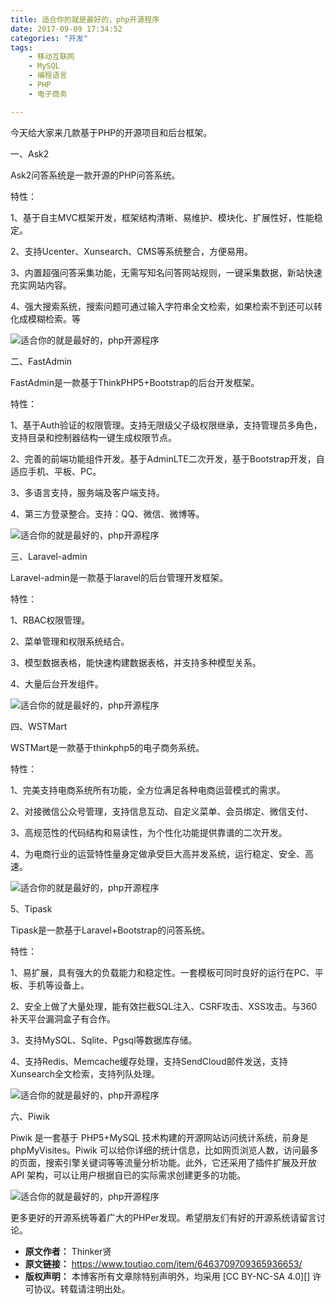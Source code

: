 ```yaml
---
title: 适合你的就是最好的，php开源程序
date: 2017-09-09 17:34:52
categories: "开发"
tags:
	- 移动互联网
	- MySQL
	- 编程语言
	- PHP
	- 电子商务

---
```


今天给大家来几款基于PHP的开源项目和后台框架。  


一、Ask2

Ask2问答系统是一款开源的PHP问答系统。

特性：

1、基于自主MVC框架开发，框架结构清晰、易维护、模块化、扩展性好，性能稳定。

2、支持Ucenter、Xunsearch、CMS等系统整合，方便易用。

3、内置超强问答采集功能，无需写知名问答网站规则，一键采集数据，新站快速充实网站内容。

4、强大搜索系统，搜索问题可通过输入字符串全文检索，如果检索不到还可以转化成模糊检索。等

![适合你的就是最好的，php开源程序][php]

二、FastAdmin  


FastAdmin是一款基于ThinkPHP5+Bootstrap的后台开发框架。  


特性：

1、基于Auth验证的权限管理。支持无限级父子级权限继承，支持管理员多角色，支持目录和控制器结构一键生成权限节点。

2、完善的前端功能组件开发。基于AdminLTE二次开发，基于Bootstrap开发，自适应手机、平板、PC。

3、多语言支持，服务端及客户端支持。

4、第三方登录整合。支持：QQ、微信、微博等。

![适合你的就是最好的，php开源程序][php 1]

三、Laravel-admin  


Laravel-admin是一款基于laravel的后台管理开发框架。  


特性：

1、RBAC权限管理。

2、菜单管理和权限系统结合。

3、模型数据表格，能快速构建数据表格，并支持多种模型关系。  


4、大量后台开发组件。  


![适合你的就是最好的，php开源程序][php 2]

四、WSTMart  


WSTMart是一款基于thinkphp5的电子商务系统。  


特性：

1、完美支持电商系统所有功能，全方位满足各种电商运营模式的需求。

2、对接微信公众号管理，支持信息互动、自定义菜单、会员绑定、微信支付、

3、高规范性的代码结构和易读性，为个性化功能提供靠谱的二次开发。  


4、为电商行业的运营特性量身定做承受巨大高并发系统，运行稳定、安全、高速。

![适合你的就是最好的，php开源程序][php 3]

5、Tipask  


Tipask是一款基于Laravel+Bootstrap的问答系统。

特性：

1、易扩展，具有强大的负载能力和稳定性。一套模板可同时良好的运行在PC、平板、手机等设备上。

2、安全上做了大量处理，能有效拦截SQL注入、CSRF攻击、XSS攻击。与360补天平台漏洞盒子有合作。

3、支持MySQL、Sqlite、Pgsql等数据库存储。

4、支持Redis、Memcache缓存处理，支持SendCloud邮件发送，支持Xunsearch全文检索，支持列队处理。

![适合你的就是最好的，php开源程序][php 4]

六、Piwik

Piwik 是一套基于 PHP5+MySQL 技术构建的开源网站访问统计系统，前身是 phpMyVisites。Piwik 可以给你详细的统计信息，比如网页浏览人数，访问最多的页面，搜索引擎关键词等等流量分析功能。此外，它还采用了插件扩展及开放 API 架构，可以让用户根据自已的实际需求创建更多的功能。

![适合你的就是最好的，php开源程序][php 5]

更多更好的开源系统等着广大的PHPer发现。希望朋友们有好的开源系统请留言讨论。


[php]: /pro/os/crawler/ZAYU-7FUV-IVYJ.jpg
[php 1]: /pro/os/crawler/ZAVN-YIVM-VVNI.jpg
[php 2]: /pro/os/crawler/EI2Q-IAVB-AZIY.jpg
[php 3]: /pro/os/crawler/BYBQ-NBRM-ZEMM.jpg
[php 4]: /pro/os/crawler/RYYA-FEEA-ZQ3E.jpg
[php 5]: /pro/os/crawler/IUIF-VEZU-MAZZ.jpg
 *  **原文作者：** Thinker贤
 *  **原文链接：** https://www.toutiao.com/item/6463709709365936653/
 *  **版权声明：** 本博客所有文章除特别声明外，均采用 [CC BY-NC-SA 4.0][] 许可协议。转载请注明出处。